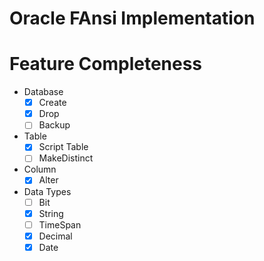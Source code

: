 # Oracle FAnsi Implementation

# Feature Completeness


- Database
  - [X] Create
  - [X] Drop
  - [ ] Backup

- Table
  - [X] Script Table
  - [ ] MakeDistinct

- Column
  - [X] Alter
  
- Data Types
  - [ ] Bit
  - [X] String
  - [ ] TimeSpan
  - [X] Decimal
  - [X] Date
